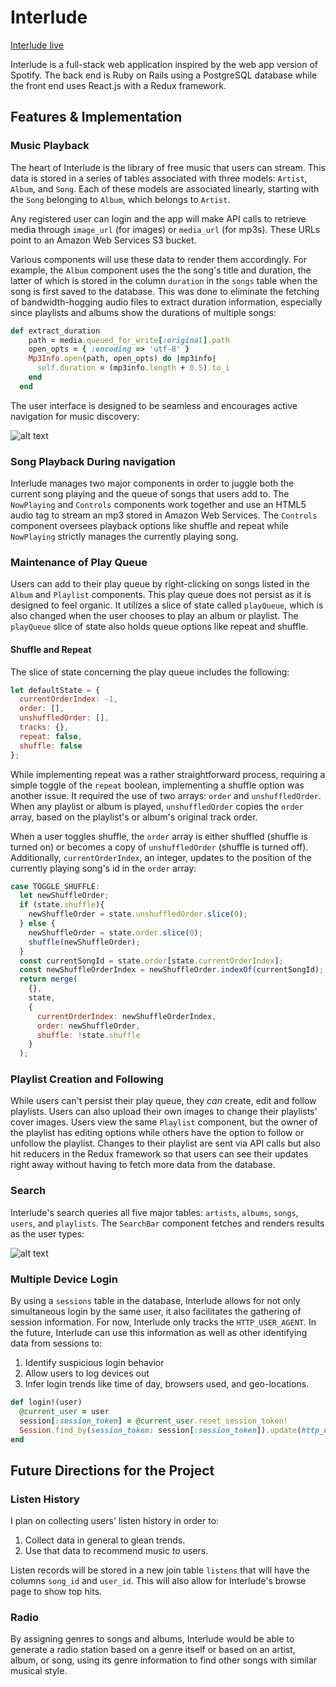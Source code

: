 # Interlude

[Interlude live](http://www.interludemusic.com "Live link")

Interlude is a full-stack web application inspired by the web app version of Spotify. The back end is Ruby on Rails using a PostgreSQL database while the front end uses React.js with a Redux framework.

## Features & Implementation

### Music Playback

The heart of Interlude is the library of free music that users can stream. This data is stored in a series of tables associated with three models: `Artist`, `Album`, and `Song`. Each of these models are associated linearly, starting with the `Song` belonging to `Album`, which belongs to `Artist`.

Any registered user can login and the app will make API calls to retrieve media through `image_url` (for images) or `media_url` (for mp3s). These URLs point to an Amazon Web Services S3 bucket.

Various components will use these data to render them accordingly. For example, the `Album` component uses the the song's title and duration, the latter of which is stored in the column `duration` in the `songs` table when the song is first saved to the database. This was done to eliminate the fetching of bandwidth-hogging audio files to extract duration information, especially since playlists and albums show the durations of multiple songs:

```ruby
def extract_duration
    path = media.queued_for_write[:original].path
    open_opts = { :encoding => 'utf-8' }
    Mp3Info.open(path, open_opts) do |mp3info|
      self.duration = (mp3info.length + 0.5).to_i
    end
  end
```

The user interface is designed to be seamless and encourages active navigation for music discovery:

![alt text](https://raw.githubusercontent.com/christiancho/interlude-app/master/docs/screenshots/interlude_screenshot.jpg "Interlude Screenshot")

### Song Playback During navigation

Interlude manages two major components in order to juggle both the current song playing and the queue of songs that users add to. The `NowPlaying` and `Controls` components work together and use an HTML5 audio tag to stream an mp3 stored in Amazon Web Services. The `Controls` component oversees playback options like shuffle and repeat while `NowPlaying` strictly manages the currently playing song.

### Maintenance of Play Queue

Users can add to their play queue by right-clicking on songs listed in the `Album` and `Playlist` components. This play queue does not persist as it is designed to feel organic. It utilizes a slice of state called `playQueue`, which is also changed when the user chooses to play an album or playlist. The `playQueue` slice of state also holds queue options like repeat and shuffle.

#### Shuffle and Repeat

The slice of state concerning the play queue includes the following:

```javascript
let defaultState = {
  currentOrderIndex: -1,
  order: [],
  unshuffledOrder: [],
  tracks: {},
  repeat: false,
  shuffle: false
};
```

While implementing repeat was a rather straightforward process, requiring a simple toggle of the `repeat` boolean, implementing a shuffle option was another issue. It required the use of two arrays: `order` and `unshuffledOrder`. When any playlist or album is played, `unshuffledOrder` copies the `order` array, based on the playlist's or album's original track order.

When a user toggles shuffle, the `order` array is either shuffled (shuffle is turned on) or becomes a copy of `unshuffledOrder` (shuffle is turned off). Additionally, `currentOrderIndex`, an integer, updates to the position of the currently playing song's id in the `order` array:

```javascript
case TOGGLE_SHUFFLE:
  let newShuffleOrder;
  if (state.shuffle){
    newShuffleOrder = state.unshuffledOrder.slice(0);
  } else {
    newShuffleOrder = state.order.slice(0);
    shuffle(newShuffleOrder);
  }
  const currentSongId = state.order[state.currentOrderIndex];
  const newShuffleOrderIndex = newShuffleOrder.indexOf(currentSongId);
  return merge(
    {},
    state,
    {
      currentOrderIndex: newShuffleOrderIndex,
      order: newShuffleOrder,
      shuffle: !state.shuffle
    }
  );
```

### Playlist Creation and Following

While users can't persist their play queue, they *can* create, edit and follow playlists. Users can also upload their own images to change their playlists' cover images. Users view the same `Playlist` component, but the owner of the playlist has editing options while others have the option to follow or unfollow the playlist. Changes to their playlist are sent via API calls but also hit reducers in the Redux framework so that users can see their updates right away without having to fetch more data from the database.

### Search

Interlude's search queries all five major tables: `artists`, `albums`, `songs`, `users`, and `playlists`. The `SearchBar` component fetches and renders results as the user types:

![alt text](https://raw.githubusercontent.com/christiancho/interlude-app/master/docs/screenshots/screencap_search.gif "Search Screenshot")

### Multiple Device Login

By using a `sessions` table in the database, Interlude allows for not only simultaneous login by the same user, it also facilitates the gathering of session information. For now, Interlude only tracks the `HTTP_USER_AGENT`. In the future, Interlude can use this information as well as other identifying data from sessions to:

1. Identify suspicious login behavior
2. Allow users to log devices out
3. Infer login trends like time of day, browsers used, and geo-locations.

```ruby
def login!(user)
  @current_user = user
  session[:session_token] = @current_user.reset_session_token!
  Session.find_by(session_token: session[:session_token]).update(http_user_agent: request.env["HTTP_USER_AGENT"])
end
```

## Future Directions for the Project

### Listen History

I plan on collecting users' listen history in order to:

1. Collect data in general to glean trends.
2. Use that data to recommend music to users.

Listen records will be stored in a new join table `listens` that will have the columns `song_id` and `user_id`. This will also allow for Interlude's browse page to show top hits.

### Radio

By assigning genres to songs and albums, Interlude would be able to generate a radio station based on a genre itself or based on an artist, album, or song, using its genre information to find other songs with similar musical style.
